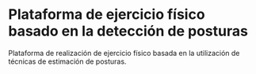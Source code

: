 # Plataforma de ejercicio físico basado en la detección de posturas
Plataforma de realización de ejercicio físico basada en la utilización de técnicas de estimación de posturas.
